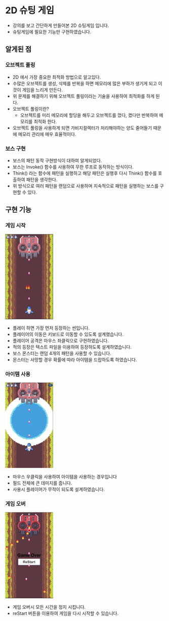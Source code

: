 # 2D 슈팅 게임 

  - 강의를 보고 간단하게 만들어본 2D 슈팅게임 입니다.
  - 슈팅게임에 필요한 기능만 구현하였습니다. 

## 알게된 점 

  ### 오브젝트 풀링 
  - 2D 에서 가장 중요한 최적화 방법으로 알고있다. 
  - 수많은 오브젝트를 생성, 삭제를 반복을 하면 메모리에 많은 부하가 생기게 되고 이것이 게임을 느리게 만든다. 
  - 위 문제를 해결하기 위해 오브젝트 풀링이라는 기술을 사용하여 최적화를 하게 된다.
  - 오브젝트 풀링이란?
    - 오브젝트를 미리 메모리에 할당을 해두고 오브젝트를 껐다, 켰다만 반복하여 메모리를 최적화 한다.
  - 오브젝트 풀링을 사용하게 되면 가비지컬렉터가 처리해야하는 양도 줄어들기 때문에 메모리 관리에 매우 효율적이다.  

  ### 보스 구현 
  - 보스의 패턴 동작 구현방식이 대하여 알게되었다.
  - 보스는 Invoke() 함수를 사용하여 무한 루프로 동작하는 방식이다.
  - Think() 라는 함수에 패턴을 실행하고 해당 패턴은 실행후 다시 Think() 함수를 호출하여 패턴을 생각한다.
  - 위 방식으로 여러 패턴을 랜덤으로 사용하며 지속적으로 패턴을 실행하는 보스를 구현할 수 있다. 

## 구현 기능 

  ### 게임 시작
    
  <img src="https://github.com/parkjun-0521/unity_-practice/blob/main/2D_%20Shooting_game/Image/play.PNG" alt="Image Error" width="30%" height="30%" />
  
  - 플레이 하면 가장 먼저 등장하는 씬입니다.
  - 플레이어의 이동은 키보드로 이동할 수 있도록 설계했습니다.
  - 플레이어 공격은 마우스 좌클릭으로 구현하였습니다. 
  - 적의 등장은 텍스트 파일을 이용하여 등장하도록 설계하였습니다.
  - 보스 몬스터는 랜덤 4개의 패턴을 사용할 수 있습니다.
  - 몬스터는 사망할 경우 확률에 따라 아이템을 드랍하도록 하였습니다. 

  ### 아이템 사용 
  <img src="https://github.com/parkjun-0521/unity_-practice/blob/main/2D_%20Shooting_game/Image/boom.PNG" alt="Image Error" width="30%" height="30%" />

  - 마우스 우클릭을 사용하여 아이템을 사용하는 경우입니다
  - 필드 전체에 큰 데미지를 줍니다.
  - 사용시 플레이어가 무적이 되도록 설계하였습니다. 

  ### 게임 오버
  <img src="https://github.com/parkjun-0521/unity_-practice/blob/main/2D_%20Shooting_game/Image/dead.PNG" alt="Image Error" width="30%" height="30%" />

  - 게임 오버시 모든 시간을 정지 시킵니다.
  - reStart 버튼을 이용하여 게임을 다시 시작할 수 있습니다. 

